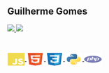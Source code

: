 ## Guilherme Gomes

<div>
  <a href="https://beacons.ai/GomesGuilhermePT07">
  <img height="180em" src="https://github-readme-stats.vercel.app/api?username=GomesGuilhermePT07&show_icons=true&theme=dracula&include_all_commits=true&<count_private=true"/>
  <img height="180em" src="https://github-readme-stats.vercel.app/api/top-langs/?username=GomesGuilhermePT07&layout=compact&langs_count=168theme=dracula"/>
</div>

##

<div style="display: inline_block"><br>
  <img align="center" alt="Gomes-Js" height="30" width="40" src="https://raw.githubusercontent.com/devicons/devicon/master/icons/javascript/javascript-plain.svg">
  <img align="center" alt="Gomes-HTML" height="30" width="40" src="https://raw.githubusercontent.com/devicons/devicon/master/icons/html5/html5-original.svg">
  <img align="center" alt="Gomes-CSS" height="30" width="40" src="https://raw.githubusercontent.com/devicons/devicon/master/icons/css3/css3-original.svg">
  <img align="center" alt="Gomes-Python" height="30" width="40" src="https://raw.githubusercontent.com/devicons/devicon/master/icons/python/python-original.svg">
  <img align="center" alt="Gomes-PHP" height="30" width="40" src="https://raw.githubusercontent.com/devicons/devicon/master/icons/php/php-plain.svg">
</div>

